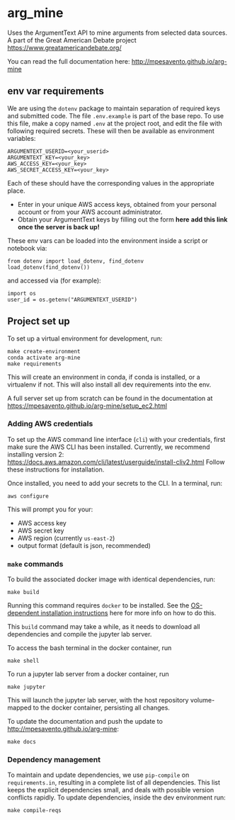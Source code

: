 # arg_mine

Uses the ArgumentText API to mine arguments from selected data sources. A part of the Great American Debate project https://www.greatamericandebate.org/

You can read the full documentation here:
http://mpesavento.github.io/arg-mine

## env var requirements
We are using the `dotenv` package to maintain separation of required keys and submitted code. The file `.env.example`
is part of the base repo. To use this file, make a copy named `.env` at the project root, and edit the
file with following required secrets. These will then be available as environment variables:
```
ARGUMENTEXT_USERID=<your_userid>
ARGUMENTEXT_KEY=<your_key>
AWS_ACCESS_KEY=<your_key>
AWS_SECRET_ACCESS_KEY=<your_key>
```
Each of these should have the corresponding values in the appropriate place.
* Enter in your unique AWS access keys, obtained from your personal account or from your AWS account administrator.
* Obtain your ArgumentText keys by filling out the form __here__ **add this link once the server is back up!**


These env vars can be loaded into the environment inside a script or notebook via:
```
from dotenv import load_dotenv, find_dotenv
load_dotenv(find_dotenv())
```
and accessed via (for example):
```
import os
user_id = os.getenv("ARGUMENTEXT_USERID")
```

## Project set up

To set up a virtual environment for development, run:
```
make create-environment
conda activate arg-mine 
make requirements
```
This will create an environment in conda, if conda is installed, or a virtualenv if not. This
will also install all dev requirements into the env.

A full server set up from scratch can be found in the documentation at
https://mpesavento.github.io/arg-mine/setup_ec2.html

### Adding AWS credentials
To set up the AWS command line interface (`cli`) with your credentials, first make sure
the AWS CLI has been installed. Currently, we recommend installing version 2:
https://docs.aws.amazon.com/cli/latest/userguide/install-cliv2.html
Follow these instructions for installation.

Once installed, you need to add your secrets to the CLI. In a terminal, run:
```
aws configure
```
This will prompt you for your:
* AWS access key
* AWS secret key
* AWS region (currently `us-east-2`)
* output format (default is json, recommended)

### `make` commands

To build the associated docker image with identical dependencies, run:
```
make build
```
Running this command requires `docker` to be installed. See the
[OS-dependent installation instructions](https://docs.docker.com/get-docker/) here
for more info on how to do this.

This `build` command may take a while, as it needs to download all dependencies and
compile the jupyter lab server.

To access the bash terminal in the docker container, run
```
make shell
```

To run a jupyter lab server from a docker container, run
```
make jupyter
```
This will launch the jupyter lab server, with the host repository volume-mapped to the docker container, persisting all changes.

To update the documentation and push the update to http://mpesavento.github.io/arg-mine:
```
make docs
```

### Dependency management
To maintain and update dependencies, we use `pip-compile` on `requirements.in`, resulting in a complete list of all dependencies.
This list keeps the explicit dependencies small, and deals with possible version conflicts rapidly.
To update dependencies, inside the dev environment run:
```
make compile-reqs
```

